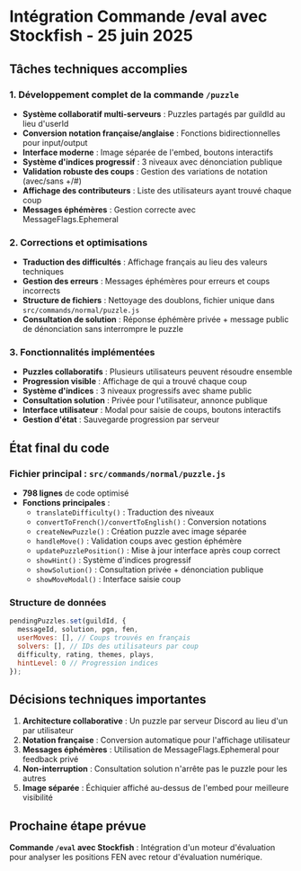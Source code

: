 # Intégration Commande /eval avec Stockfish - 25 juin 2025

## Tâches techniques accomplies

### 1. Développement complet de la commande `/puzzle`
- **Système collaboratif multi-serveurs** : Puzzles partagés par guildId au lieu d'userId
- **Conversion notation française/anglaise** : Fonctions bidirectionnelles pour input/output
- **Interface moderne** : Image séparée de l'embed, boutons interactifs
- **Système d'indices progressif** : 3 niveaux avec dénonciation publique
- **Validation robuste des coups** : Gestion des variations de notation (avec/sans +/#)
- **Affichage des contributeurs** : Liste des utilisateurs ayant trouvé chaque coup
- **Messages éphémères** : Gestion correcte avec MessageFlags.Ephemeral

### 2. Corrections et optimisations
- **Traduction des difficultés** : Affichage français au lieu des valeurs techniques
- **Gestion des erreurs** : Messages éphémères pour erreurs et coups incorrects
- **Structure de fichiers** : Nettoyage des doublons, fichier unique dans `src/commands/normal/puzzle.js`
- **Consultation de solution** : Réponse éphémère privée + message public de dénonciation sans interrompre le puzzle

### 3. Fonctionnalités implémentées
- **Puzzles collaboratifs** : Plusieurs utilisateurs peuvent résoudre ensemble
- **Progression visible** : Affichage de qui a trouvé chaque coup
- **Système d'indices** : 3 niveaux progressifs avec shame public
- **Consultation solution** : Privée pour l'utilisateur, annonce publique
- **Interface utilisateur** : Modal pour saisie de coups, boutons interactifs
- **Gestion d'état** : Sauvegarde progression par serveur

## État final du code

### Fichier principal : `src/commands/normal/puzzle.js`
- **798 lignes** de code optimisé
- **Fonctions principales** :
  - `translateDifficulty()` : Traduction des niveaux
  - `convertToFrench()/convertToEnglish()` : Conversion notations
  - `createNewPuzzle()` : Création puzzle avec image séparée
  - `handleMove()` : Validation coups avec gestion éphémère
  - `updatePuzzlePosition()` : Mise à jour interface après coup correct
  - `showHint()` : Système d'indices progressif
  - `showSolution()` : Consultation privée + dénonciation publique
  - `showMoveModal()` : Interface saisie coup

### Structure de données
```javascript
pendingPuzzles.set(guildId, {
  messageId, solution, pgn, fen,
  userMoves: [], // Coups trouvés en français
  solvers: [], // IDs des utilisateurs par coup
  difficulty, rating, themes, plays,
  hintLevel: 0 // Progression indices
});
```

## Décisions techniques importantes

1. **Architecture collaborative** : Un puzzle par serveur Discord au lieu d'un par utilisateur
2. **Notation française** : Conversion automatique pour l'affichage utilisateur
3. **Messages éphémères** : Utilisation de MessageFlags.Ephemeral pour feedback privé
4. **Non-interruption** : Consultation solution n'arrête pas le puzzle pour les autres
5. **Image séparée** : Échiquier affiché au-dessus de l'embed pour meilleure visibilité

## Prochaine étape prévue
**Commande `/eval` avec Stockfish** : Intégration d'un moteur d'évaluation pour analyser les positions FEN avec retour d'évaluation numérique.
